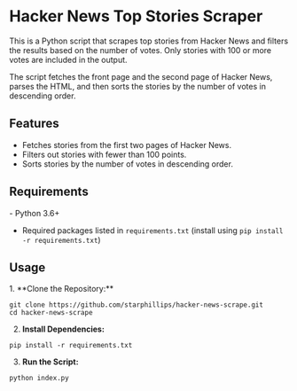 <h1> Hacker News Top Stories Scraper </h1>

This is a Python script that scrapes top stories from Hacker News and filters the results based on the number of votes. Only stories with 100 or more votes are included in the output.

The script fetches the front page and the second page of Hacker News, parses the HTML, and then sorts the stories by the number of votes in descending order.

<h2> Features </h2>

- Fetches stories from the first two pages of Hacker News.
- Filters out stories with fewer than 100 points.
- Sorts stories by the number of votes in descending order.

<h2> Requirements </h2>
- Python 3.6+

- Required packages listed in `requirements.txt` (install using `pip install -r requirements.txt`)

<h2> Usage </h2>
1. **Clone the Repository:**
  
```console
git clone https://github.com/starphillips/hacker-news-scrape.git
cd hacker-news-scrape
```

2. **Install Dependencies:**

```console
pip install -r requirements.txt
```

3. **Run the Script:**

```console
python index.py
```




